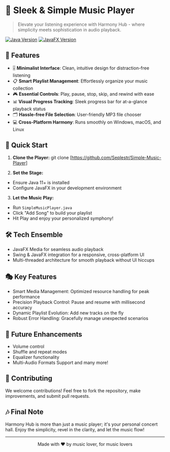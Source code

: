 # 🎵 Sleek & Simple Music Player

> Elevate your listening experience with Harmony Hub - where simplicity meets sophistication in audio playback.

[![Java Version](https://img.shields.io/badge/Java-11%2B-orange)](https://www.oracle.com/java/technologies/javase-jdk11-downloads.html)
[![JavaFX Version](https://img.shields.io/badge/JavaFX-15.0.1-blue)](https://openjfx.io/)

## 🌟 Features

- 🎚️ **Minimalist Interface**: Clean, intuitive design for distraction-free listening
- 📋 **Smart Playlist Management**: Effortlessly organize your music collection
- 🎮 **Essential Controls**: Play, pause, stop, skip, and rewind with ease
- 📊 **Visual Progress Tracking**: Sleek progress bar for at-a-glance playback status
- 🗂️ **Hassle-free File Selection**: User-friendly MP3 file chooser
- 💻 **Cross-Platform Harmony**: Runs smoothly on Windows, macOS, and Linux

## 🚀 Quick Start

1. **Clone the Player:**
   git clone [https://github.com/Seplestr/Simple-Music-Player]
   
2. **Set the Stage:**
- Ensure Java 11+ is installed
- Configure JavaFX in your development environment

3. **Let the Music Play:**
- Run `SimpleMusicPlayer.java`
- Click "Add Song" to build your playlist
- Hit Play and enjoy your personalized symphony!

## 🛠️ Tech Ensemble

- JavaFX Media for seamless audio playback
- Swing & JavaFX integration for a responsive, cross-platform UI
- Multi-threaded architecture for smooth playback without UI hiccups

## 🎭 Key Features

- Smart Media Management: Optimized resource handling for peak performance
- Precision Playback Control: Pause and resume with millisecond accuracy
- Dynamic Playlist Evolution: Add new tracks on the fly
- Robust Error Handling: Gracefully manage unexpected scenarios

## 🔮 Future Enhancements

- Volume control
- Shuffle and repeat modes
- Equalizer functionality
- Multi-Audio Formats Support and many more!

## 🤝 Contributing

We welcome contributions! Feel free to fork the repository, make improvements, and submit pull requests.

## 🎶 Final Note

Harmony Hub is more than just a music player; it's your personal concert hall. Enjoy the simplicity, revel in the clarity, and let the music flow!

---

<p align="center">
Made with ❤️ by music lover, for music lovers
</p>
